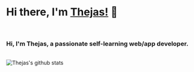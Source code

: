 # Hi there, I'm [Thejas!](https://thejas.pages.dev) 👋

<br />

<h3>Hi, I'm Thejas, a passionate self-learning <strong>web/app developer</strong>.</h3>

<br />

<a href="https://github.com/ThejasRP">
  <img align="left" src="https://github-readme-stats.anuraghazra1.vercel.app/api?username=ThejasRP&count_private=true&theme=radical" alt="Thejas's github stats" />
</a>
